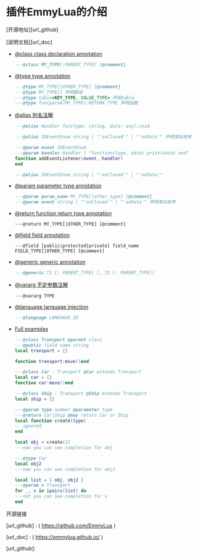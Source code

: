 # 插件EmmyLua的介绍



[开源地址][url_github]

[说明文档][url_doc]



- [@class class declaration annotation](https://emmylua.github.io/annotations/class.html)

  ```lua
  ---@class MY_TYPE[:PARENT_TYPE] [@comment]
  ```

- [@type type annotation](https://emmylua.github.io/annotations/type.html)

  ```lua
  ---@type MY_TYPE[|OTHER_TYPE] [@comment]
  ---@type MY_TYPE[] 声明数组
  ---@type table<KEY_TYPE, VALUE_TYPE> 声明table
  ---@type fun(param:MY_TYPE):RETURN_TYPE 声明函数
  
  ```

- [@alias 别名注解](https://emmylua.github.io/annotations/alias.html)

  ```lua
  ---@alias Handler fun(type: string, data: any):void
  
  ---@alias IOEventEnum string | "'onClosed'" | "'onData'" 声明类似枚举
  
  ---@param event IOEventEnum
  ---@param handler Handler | "function(type, data) print(data) end"
  function addEventListener(event, handler)
  end
  
  ---@alias IOEventEnum string | "'onClosed'" | "'onData'"
  ```

- [@param parameter type annotation](https://emmylua.github.io/annotations/param.html)

  ```lua
  ---@param param_name MY_TYPE[|other_type] [@comment]
  ---@param event string | "'onClosed'" | "'onData'" 声明类似枚举
  ```

- [@return function return type annotation](https://emmylua.github.io/annotations/return.html)

  ```
  ---@return MY_TYPE[|OTHER_TYPE] [@comment]
  ```

- [@field field annotation](https://emmylua.github.io/annotations/field.html)

  ```
  ---@field [public|protected|private] field_name FIELD_TYPE[|OTHER_TYPE] [@comment]
  ```

- [@generic generic annotation](https://emmylua.github.io/annotations/generic.html)

  ```lua
  ---@generic T1 [: PARENT_TYPE] [, T2 [: PARENT_TYPE]]
  ```

- [@vararg 不定参数注解](https://emmylua.github.io/annotations/vararg.html)

  ```
  ---@vararg TYPE
  ```

- [@language language injection](https://emmylua.github.io/annotations/language.html)

  ```lua
  ---@language LANGUAGE_ID
  ```

  

- [Full examples](https://emmylua.github.io/annotations/example.html)

  ```lua
  ---@class Transport @parent class
  ---@public field name string
  local transport = {}
  
  function transport:move()end
  
  ---@class Car : Transport @Car extends Transport
  local car = {}
  function car:move()end
  
  ---@class Ship : Transport @Ship extends Transport
  local ship = {}
  
  ---@param type number @parameter type
  ---@return Car|Ship @may return Car or Ship
  local function create(type)
  -- ignored
  end
  
  local obj = create(1)
  ---now you can see completion for obj
  
  ---@type Car
  local obj2
  ---now you can see completion for obj2
  
  local list = { obj, obj2 }
  ---@param v Transport
  for _, v in ipairs(list) do
  ---not you can see completion for v
  end
  ```



















































开源链接

[url_github] : ( https://github.com/EmmyLua )

[url_doc] : ( https://emmylua.github.io/ )





















[url_github]: 